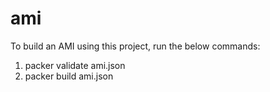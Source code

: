 # ami
To build an AMI using this project, run the below commands:

1) packer validate ami.json
2) packer build ami.json
